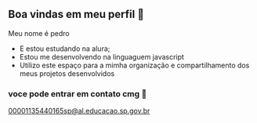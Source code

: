 ## Boa vindas em meu perfil 🖤

Meu nome é pedro

- E estou estudando na alura;
- Estou me desenvolvendo na linguaguem javascript
- Utilizo este espaço para a mimha organização e compartilhamento dos meus projetos desenvolvidos

 ### voce pode entrar em contato cmg 📧

 00001135440165sp@al.educacao.sp.gov.br
